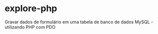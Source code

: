 # explore-php
Gravar dados de formulário em uma tabela de banco de dados MySQL - utilizando PHP com PDO
